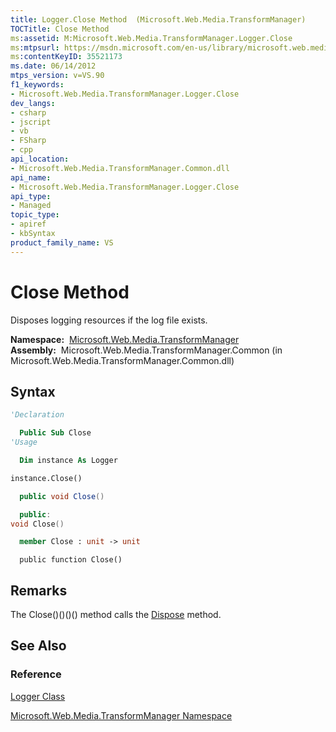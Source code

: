 ```yaml
---
title: Logger.Close Method  (Microsoft.Web.Media.TransformManager)
TOCTitle: Close Method
ms:assetid: M:Microsoft.Web.Media.TransformManager.Logger.Close
ms:mtpsurl: https://msdn.microsoft.com/en-us/library/microsoft.web.media.transformmanager.logger.close(v=VS.90)
ms:contentKeyID: 35521173
ms.date: 06/14/2012
mtps_version: v=VS.90
f1_keywords:
- Microsoft.Web.Media.TransformManager.Logger.Close
dev_langs:
- csharp
- jscript
- vb
- FSharp
- cpp
api_location:
- Microsoft.Web.Media.TransformManager.Common.dll
api_name:
- Microsoft.Web.Media.TransformManager.Logger.Close
api_type:
- Managed
topic_type:
- apiref
- kbSyntax
product_family_name: VS
---
```


# Close Method

Disposes logging resources if the log file exists.

**Namespace:**  [Microsoft.Web.Media.TransformManager](microsoft-web-media-transformmanager-namespace.md)  
**Assembly:**  Microsoft.Web.Media.TransformManager.Common (in Microsoft.Web.Media.TransformManager.Common.dll)

## Syntax

```vb
'Declaration

  Public Sub Close
'Usage

  Dim instance As Logger

instance.Close()
```

```csharp
  public void Close()
```

```cpp
  public:
void Close()
```

``` fsharp
  member Close : unit -> unit 
```

```jscript
  public function Close()
```

## Remarks

The Close()()()() method calls the [Dispose](logger-dispose-method-microsoft-web-media-transformmanager.md) method.

## See Also

### Reference

[Logger Class](logger-class-microsoft-web-media-transformmanager.md)

[Microsoft.Web.Media.TransformManager Namespace](microsoft-web-media-transformmanager-namespace.md)

